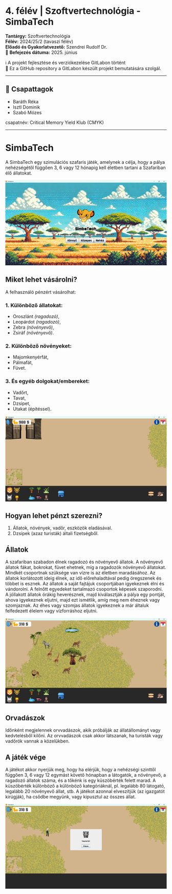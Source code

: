 # 4. félév | Szoftvertechnológia - SimbaTech  

**Tantárgy:** Szoftvertechnológia  
**Félév:** 2024/25/2 (tavaszi félév)  
**Előadó és Gyakorlatvezető:** Szendrei Rudolf Dr.  
📅 **Befejezés dátuma:** 2025. június

ℹ️ A projekt fejlesztése és verziókezelése GitLabon történt <br>
📂 Ez a GitHub repository a GitLabon készült projekt bemutatására szolgál.



---

## 👥 Csapattagok 

- Baráth Réka  
- Isztl Dominik  
- Szabó Mózes

csapatnév: Critical Memory Yield Klub (CMYK)

---

# SimbaTech

A SimbaTech egy szimulációs szafaris játék, amelynek a célja, hogy a pálya 
nehézségétől függően 3, 6 vagy 12 hónapig kell életben tartani a Szafariban 
élő állatokat.

![Menu image](src/main/res/img.png)

## Miket lehet vásárolni?

A felhasználó pénzért vásárolhat:
### 1. Különböző állatokat:
+ Oroszlánt *(ragadozó)*,
+ Leopárdot *(ragadozó)*,
+ Zebra *(növényevő)*,
+ Zsiráf *(növényevő)*.

### 2. Különböző növényeket:

+ Majomkenyérfát,
+ Pálmafát,
+ Füvet.

### 3. És egyéb dolgokat/embereket:

+ Vadőrt,
+ Tavat,
+ Dzsipet,
+ Utakat (építéssel).

![Shop image](src/main/res/shop.png)

## Hogyan lehet pénzt szerezni?
 1. Állatok, növények, vadőr, eszközök eladásával.
 2. Dzsipek (azaz turisták) általi fizetségből.

## Állatok

A szafariban szabadon élnek ragadozó és növényevő állatok. A növényevő állatok fákat, bokrokat,
füvet ehetnek, míg a ragadozók növényevő állatokat. Mindkét csoportnak szüksége van vízre is az
életben maradásához. Az állatok korlátozott ideig élnek, az idő előrehaladtával pedig öregszenek és
többet is esznek. Az állatok a saját fajtájuk csoportjában igyekeznek élni és vándorolni. A felnőtt
egyedeket tartalmazó csoportok képesek szaporodni. A jóllakott állatok órákig heverésznek, majd
kiválasztják a pálya egy pontját, ahova igyekeznek
eljutni, majd ezt ismétlik, amíg meg nem éheznek vagy szomjaznak. Az éhes vagy szomjas állatok
igyekeznek a már általuk felfedezett élelem vagy vízforráshoz eljutni.

![Animals image](src/main/res/animals.png)

## Orvadászok
Időnként megjelennek orvvadászok, akik próbálják az állatállományt vagy kedvtelésből kilőni. Az orvvadászok csak akkor látszanak, ha turisták vagy vadőrök
vannak a közelükben.

## A játék vége
A játékot akkor nyerjük meg, hogy ha elérjük, hogy a nehézségi szinttől függően 3, 6 vagy 12 egymást
követő hónapban a látogatók, a növényevő, a ragadozó állatok száma, és a tőkénk is egy küszöbérték
felett marad. A küszöbérték különböző a különböző kategóriáknál, pl. legalább 80 látogató, legalább
20 növényevő állat, stb. A játékot azonnal elveszítjük (az igazgatót kirúgják), ha csődbe megyünk,
vagy kipusztul az összes állat.

![You lost the game image](src/main/res/lose.png)



